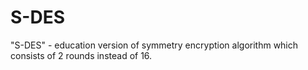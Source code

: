 # S-DES
"S-DES" - education version of symmetry encryption algorithm which consists of 2 rounds instead of 16.
